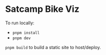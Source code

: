 # Satcamp Bike Viz

To run locally:

* `pnpm install`
* `pnpm dev`

`pnpm build` to build a static site to host/deploy.
